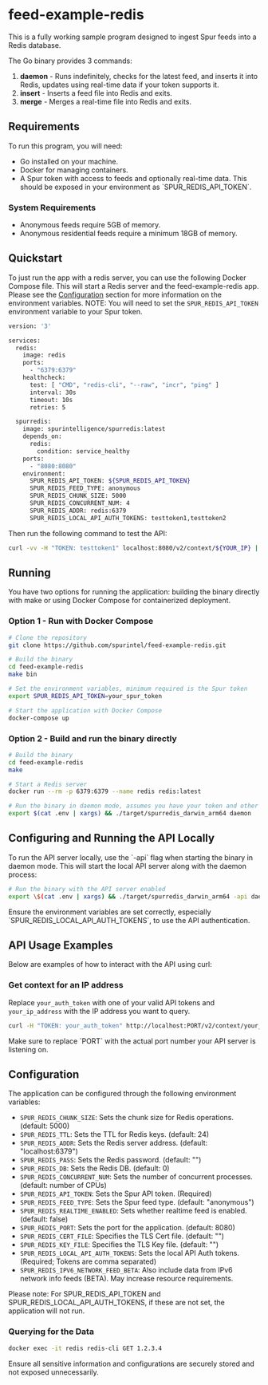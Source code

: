 # feed-example-redis
This is a fully working sample program designed to ingest Spur feeds into a Redis database.

The Go binary provides 3 commands:
1. **daemon** - Runs indefinitely, checks for the latest feed, and inserts it into Redis, updates using real-time data if your token supports it.
2. **insert** - Inserts a feed file into Redis and exits.
3. **merge** - Merges a real-time file into Redis and exits.

## Requirements
To run this program, you will need:

* Go installed on your machine.
* Docker for managing containers.
* A Spur token with access to feeds and optionally real-time data. This should be exposed in your environment as \`SPUR_REDIS_API_TOKEN\`.

### System Requirements

* Anonymous feeds require 5GB of memory.
* Anonymous residential feeds require a minimum 18GB of memory.

## Quickstart
To just run the app with a redis server, you can use the following Docker Compose file. This will start a Redis server and the feed-example-redis app. 
Please see the [Configuration](#configuration) section for more information on the environment variables.
NOTE: You will need to set the `SPUR_REDIS_API_TOKEN` environment variable to your Spur token.

```bash
version: '3'

services:
  redis:
    image: redis
    ports:
      - "6379:6379"
    healthcheck:
      test: [ "CMD", "redis-cli", "--raw", "incr", "ping" ]
      interval: 30s
      timeout: 10s
      retries: 5

  spurredis:
    image: spurintelligence/spurredis:latest
    depends_on:
      redis:
        condition: service_healthy
    ports:
      - "8080:8080"
    environment:
      SPUR_REDIS_API_TOKEN: ${SPUR_REDIS_API_TOKEN}
      SPUR_REDIS_FEED_TYPE: anonymous
      SPUR_REDIS_CHUNK_SIZE: 5000
      SPUR_REDIS_CONCURRENT_NUM: 4
      SPUR_REDIS_ADDR: redis:6379
      SPUR_REDIS_LOCAL_API_AUTH_TOKENS: testtoken1,testtoken2
```

Then run the following command to test the API:
```bash
curl -vv -H "TOKEN: testtoken1" localhost:8080/v2/context/${YOUR_IP} | jq
```

## Running
You have two options for running the application: building the binary directly with make or using Docker Compose for containerized deployment.

### Option 1 - Run with Docker Compose
```bash
# Clone the repository
git clone https://github.com/spurintel/feed-example-redis.git

# Build the binary
cd feed-example-redis
make bin

# Set the environment variables, minimum required is the Spur token
export SPUR_REDIS_API_TOKEN=your_spur_token

# Start the application with Docker Compose
docker-compose up
```

### Option 2 - Build and run the binary directly
```bash
# Build the binary
cd feed-example-redis
make

# Start a Redis server
docker run --rm -p 6379:6379 --name redis redis:latest

# Run the binary in daemon mode, assumes you have your token and other configurations set in a .env file
export $(cat .env | xargs) && ./target/spurredis_darwin_arm64 daemon
```

## Configuring and Running the API Locally
To run the API server locally, use the \`-api\` flag when starting the binary in daemon mode. This will start the local API server along with the daemon process:

```bash
# Run the binary with the API server enabled
export \$(cat .env | xargs) && ./target/spurredis_darwin_arm64 -api daemon
```

Ensure the environment variables are set correctly, especially \`SPUR_REDIS_LOCAL_API_AUTH_TOKENS\`, to use the API authentication.

## API Usage Examples
Below are examples of how to interact with the API using curl:

### Get context for an IP address
Replace `your_auth_token` with one of your valid API tokens and `your_ip_address` with the IP address you want to query.

```bash
curl -H "TOKEN: your_auth_token" http://localhost:PORT/v2/context/your_ip_address
```

Make sure to replace \`PORT\` with the actual port number your API server is listening on.

## Configuration
The application can be configured through the following environment variables:

- `SPUR_REDIS_CHUNK_SIZE`: Sets the chunk size for Redis operations. (default: 5000)
- `SPUR_REDIS_TTL`: Sets the TTL for Redis keys. (default: 24)
- `SPUR_REDIS_ADDR`: Sets the Redis server address. (default: "localhost:6379")
- `SPUR_REDIS_PASS`: Sets the Redis password. (default: "")
- `SPUR_REDIS_DB`: Sets the Redis DB. (default: 0)
- `SPUR_REDIS_CONCURRENT_NUM`: Sets the number of concurrent processes. (default: number of CPUs)
- `SPUR_REDIS_API_TOKEN`: Sets the Spur API token. (Required)
- `SPUR_REDIS_FEED_TYPE`: Sets the Spur feed type. (default: "anonymous")
- `SPUR_REDIS_REALTIME_ENABLED`: Sets whether realtime feed is enabled. (default: false)
- `SPUR_REDIS_PORT`: Sets the port for the application. (default: 8080)
- `SPUR_REDIS_CERT_FILE`: Specifies the TLS Cert file. (default: "")
- `SPUR_REDIS_KEY_FILE`: Specifies the TLS Key file. (default: "")
- `SPUR_REDIS_LOCAL_API_AUTH_TOKENS`: Sets the local API Auth tokens. (Required; Tokens are comma separated)
- `SPUR_REDIS_IPV6_NETWORK_FEED_BETA`: Also include data from IPv6 network info feeds (BETA). May increase resource requirements.

Please note: For SPUR_REDIS_API_TOKEN and SPUR_REDIS_LOCAL_API_AUTH_TOKENS, if these are not set, the application will not run.

### Querying for the Data
```bash
docker exec -it redis redis-cli GET 1.2.3.4
```

Ensure all sensitive information and configurations are securely stored and not exposed unnecessarily.
